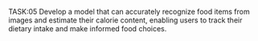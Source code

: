TASK:05 Develop a model that can accurately recognize food items from images and estimate their calorie content, enabling users to track their dietary intake and make informed food choices.
